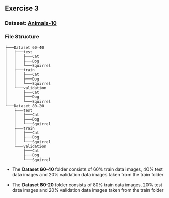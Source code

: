 ## Exercise 3

### Dataset: [Animals-10](https://www.kaggle.com/alessiocorrado99/animals10?select=raw-img)

### File Structure

```
├───Dataset 60-40
│   ├───test
│   │   ├───Cat
│   │   ├───Dog
│   │   └───Squirrel
│   ├───train
│   │   ├───Cat
│   │   ├───Dog
│   │   └───Squirrel
│   └───validation
│       ├───Cat
│       ├───Dog
│       └───Squirrel
└───Dataset 80-20
    ├───test
    │   ├───Cat
    │   ├───Dog
    │   └───Squirrel
    ├───train
    │   ├───Cat
    │   ├───Dog
    │   └───Squirrel
    └───validation
        ├───Cat
        ├───Dog
        └───Squirrel
```

- The **Dataset 60-40** folder consists of 60% train data images, 40% test data images and 20% validation data images taken from the train folder

- The **Dataset 80-20** folder consists of 80% train data images, 20% test data images and 20% validation data images taken from the train folder
